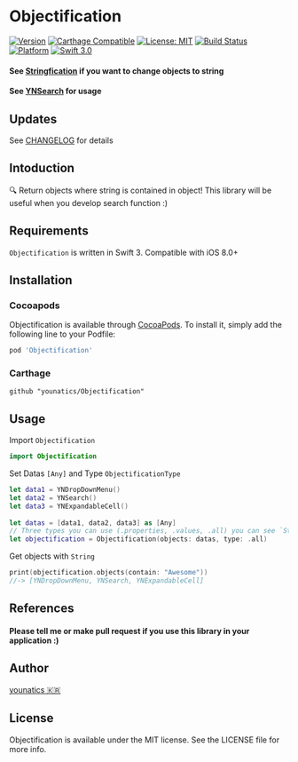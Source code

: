 # Objectification

[![Version](https://img.shields.io/cocoapods/v/Objectification.svg?style=flat)](http://cocoapods.org/pods/Objectification)
[![Carthage Compatible](https://img.shields.io/badge/Carthage-compatible-4BC51D.svg?style=flat)](https://github.com/Carthage/Carthage)
[![License: MIT](https://img.shields.io/badge/license-MIT-blue.svg?style=flat)](https://github.com/younatics/Objectification/blob/master/LICENSE)
[![Build Status](https://travis-ci.org/younatics/Objectification.svg?branch=master)](https://travis-ci.org/younatics/Objectification)
[![Platform](https://img.shields.io/cocoapods/p/Objectification.svg?style=flat)](http://cocoapods.org/pods/Objectification)
[![Swift 3.0](https://img.shields.io/badge/Swift-3.0-orange.svg?style=flat)](https://developer.apple.com/swift/)


#### See [Stringfication](https://github.com/younatics/Stringfication) if you want to change objects to string
#### See [YNSearch](https://github.com/younatics/YNSearch) for usage

## Updates
See [CHANGELOG](https://github.com/younatics/Objectification/blob/master/CHANGELOG.md) for details

## Intoduction
🔍 Return objects where string is contained in object! This library will be useful when you develop search function :)

## Requirements

`Objectification` is written in Swift 3. Compatible with iOS 8.0+

## Installation

### Cocoapods

Objectification is available through [CocoaPods](http://cocoapods.org). To install
it, simply add the following line to your Podfile:

```ruby
pod 'Objectification'
```
### Carthage
```
github "younatics/Objectification"
```

## Usage
Import `Objectification`
```swift
import Objectification
```

Set Datas `[Any]` and Type `ObjectificationType`
```swift
let data1 = YNDropDownMenu()
let data2 = YNSearch()
let data3 = YNExpandableCell()
        
let datas = [data1, data2, data3] as [Any]
// Three types you can use (.properties, .values, .all) you can see `Stringfication` for more information
let objectification = Objectification(objects: datas, type: .all)
```

Get objects with `String`
```swift
print(objectification.objects(contain: "Awesome"))
//-> [YNDropDownMenu, YNSearch, YNExpandableCell]
```

## References
#### Please tell me or make pull request if you use this library in your application :) 

## Author
[younatics 🇰🇷](http://younatics.github.io)

## License
Objectification is available under the MIT license. See the LICENSE file for more info.





